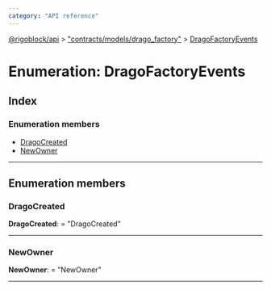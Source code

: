 ```yaml
---
category: "API reference"
---
```



[@rigoblock/api](../quick_start.md) > ["contracts/models/drago_factory"](../modules/_contracts_models_drago_factory_.md) > [DragoFactoryEvents](../enums/_contracts_models_drago_factory_.dragofactoryevents.md)

# Enumeration: DragoFactoryEvents

## Index

### Enumeration members

* [DragoCreated](_contracts_models_drago_factory_.dragofactoryevents.md#dragocreated)
* [NewOwner](_contracts_models_drago_factory_.dragofactoryevents.md#newowner)

---

## Enumeration members

<a id="dragocreated"></a>

###  DragoCreated

**DragoCreated**:  = "DragoCreated"

___
<a id="newowner"></a>

###  NewOwner

**NewOwner**:  = "NewOwner"

___

